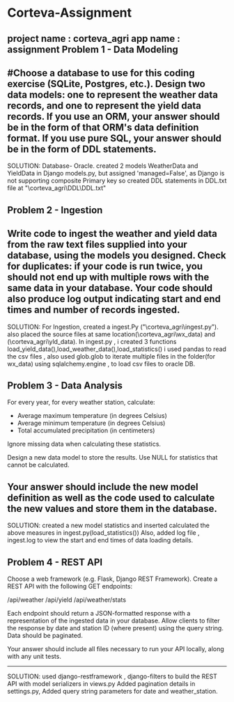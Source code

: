 # Corteva-Assignment

project name : corteva_agri
app name  :  assignment
Problem 1 - Data Modeling
-------------------------
#Choose a database to use for this coding exercise (SQLite, Postgres, etc.). Design two data models: one to represent the weather data records, and one to represent the yield data records. If you use an ORM, your answer should be in the form of that ORM's data definition format. If you use pure SQL, your answer should be in the form of DDL statements.
---------------------------------------------------------------------------
SOLUTION:
Database- Oracle.
created 2 models WeatherData and YieldData in Django models.py, but assigned 'managed=False', as Django is not supporting composite Primary key
so created DDL statements in DDL.txt file at "\corteva_agri\DDL\DDL.txt"

Problem 2 - Ingestion
---------------------
Write code to ingest the weather and yield data from the raw text files supplied into your database, using the models you designed. Check for duplicates: if your code is run twice, you should not end up with multiple rows with the same data in your database. Your code should also produce log output indicating start and end times and number of records ingested.
----------------------------------------------------------------------------------
SOLUTION:
For Ingestion, created a ingest.Py ("\corteva_agri\ingest.py").
also placed the source files at same location(\corteva_agri\wx_data) and (\corteva_agri\yld_data).
In ingest.py , i created 3 functions load_yield_data(),load_weather_data(),load_statistics()
i used pandas to read the csv files , also used glob.glob to iterate multiple files in the folder(for wx_data)
using sqlalchemy.engine , to load csv files to oracle DB.

Problem 3 - Data Analysis
-------------------------
For every year, for every weather station, calculate:

* Average maximum temperature (in degrees Celsius)
* Average minimum temperature (in degrees Celsius)
* Total accumulated precipitation (in centimeters)

Ignore missing data when calculating these statistics.

Design a new data model to store the results. Use NULL for statistics that cannot be calculated.

Your answer should include the new model definition as well as the code used to calculate the new values and store them in the database.
--------------------------------------------------------------------------------
SOLUTION:
created a new model statistics and inserted calculated the above measures in ingest.py(load_statistics())
Also, added log file , ingest.log to view the start and end times of data loading details.

Problem 4 - REST API
--------------------
Choose a web framework (e.g. Flask, Django REST Framework). Create a REST API with the following GET endpoints:

/api/weather
/api/yield
/api/weather/stats

Each endpoint should return a JSON-formatted response with a representation of the ingested data in your database. Allow clients to filter the response by date and station ID (where present) using the query string. Data should be paginated.

Your answer should include all files necessary to run your API locally, along with any unit tests.

----------------------------------------------------------
SOLUTION:
used django-restframework , django-filters to build the REST API with model serializers in views.py
Added pagination details in settings.py,
Added query string parameters for date and weather_station.
